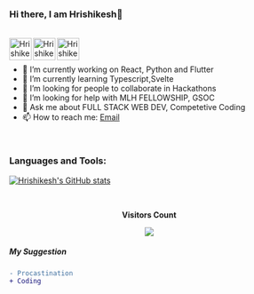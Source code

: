 ### Hi there, I am Hrishikesh👋
<br>

<a href="https://www.linkedin.com/in/hrishikesh-nikam-95b90418b/">
  <img align="left" alt="Hrishikesh Nikam | LinkedIn" width="40px" src="https://cdn.iconscout.com/icon/free/png-512/linkedin-circle-1868976-1583140.png" />
</a>
<a href="https://twitter.com/HrishikeshNika9">
  <img align="left" alt="Hrishikesh Nikam | Twitter" width="40px" src="https://raw.githubusercontent.com/anuraghazra/anuraghazra/master/assets/twitter.svg" />
</a>
<a href="https://discord.gg/VK4k3Br">
  <img align="left" alt="Hrishikesh's Discord" width="40px" src="https://raw.githubusercontent.com/anuraghazra/anuraghazra/master/assets/discord-round.svg" />
</a>

<br>
<br>


<!-- **hrishikeshnikam2000/hrishikeshnikam2000** is a ✨ _special_ ✨ repository because its `README.md` (this file) appears on your GitHub profile. -->

- 🔭 I’m currently working on React, Python and Flutter
- 🌱 I’m currently learning Typescript,Svelte
- 👯 I’m looking for people to collaborate in Hackathons
- 🤔 I’m looking for help with MLH FELLOWSHIP, GSOC
- 💬 Ask me about FULL STACK WEB DEV, Competetive Coding
- 📫 How to reach me: [Email](mailto:hrishinikam2000@gmail.com) 

<br />

### Languages and Tools:

[![Hrishikesh's GitHub stats](https://github-readme-stats.vercel.app/api?username=hrishikeshnikam2000)](https://github.com/anuraghazra/github-readme-stats)


<br><p align="center"><b>Visitors Count</b></p>  
<p align="center"><img align="center" src="https://profile-counter.glitch.me/{hrishikeshnikam2000}/count.svg" /></p> 
<!-- https://cdn4.iconfinder.com/data/icons/logos-and-brands/512/189_Kaggle_logo_logos-512 -->

##### My Suggestion



```diff
- Procastination
+ Coding
```
